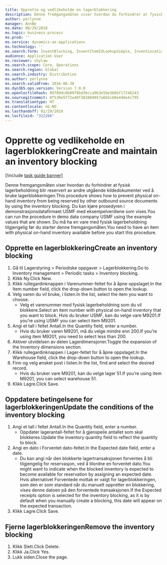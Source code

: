```yaml
---
title: Opprette og vedlikeholde en lagerblokkering
description: Denne fremgangsmåten viser hvordan du forhindrer at fysisk lagerbeholdning blir reservert av andre utgående kildedokumenter ved å bruke lagerblokkeringen.
author: perlynne
manager: AnnBe
ms.date: 08/29/2018
ms.topic: business-process
ms.prod: ''
ms.service: dynamics-ax-applications
ms.technology: ''
ms.search.form: InventBlocking, InventItemIdLookupSimple, InventLocationIdLookup
audience: Application User
ms.reviewer: shylaw
ms.search.scope: Core, Operations
ms.search.region: Global
ms.search.industry: Distribution
ms.author: perlynne
ms.search.validFrom: 2016-06-30
ms.dyn365.ops.version: Version 7.0.0
ms.openlocfilehash: 09789dc0b89f8bd36cca9b3e5be366bf17246243
ms.sourcegitcommit: 0f530e5f72a40f383868957a6b5cb0e446e4c795
ms.translationtype: HT
ms.contentlocale: nb-NO
ms.lasthandoff: 01/29/2019
ms.locfileid: "322266"
---
```

# <a name="create-and-maintain-an-inventory-blocking"></a><span data-ttu-id="584b6-103">Opprette og vedlikeholde en lagerblokkering</span><span class="sxs-lookup"><span data-stu-id="584b6-103">Create and maintain an inventory blocking</span></span>

[!include [task guide banner](../../includes/task-guide-banner.md)]

<span data-ttu-id="584b6-104">Denne fremgangsmåten viser hvordan du forhindrer at fysisk lagerbeholdning blir reservert av andre utgående kildedokumenter ved å bruke lagerblokkeringen.</span><span class="sxs-lookup"><span data-stu-id="584b6-104">This procedure shows how to prevent physical on-hand inventory from being reserved by other outbound source documents by using the inventory blocking.</span></span> <span data-ttu-id="584b6-105">Du kan kjøre prosedyren i demonstrasjonsdatafirmaet USMF med eksempelverdiene som vises.</span><span class="sxs-lookup"><span data-stu-id="584b6-105">You can run the procedure in demo data company USMF using the example values that are shown.</span></span> <span data-ttu-id="584b6-106">Du må ha en vare med fysisk lagerbeholdning tilgjengelig før du starter denne fremgangsmåten.</span><span class="sxs-lookup"><span data-stu-id="584b6-106">You need to have an item with physical on-hand inventory available before you start this procedure.</span></span>


## <a name="create-an-inventory-blocking"></a><span data-ttu-id="584b6-107">Opprette en lagerblokkering</span><span class="sxs-lookup"><span data-stu-id="584b6-107">Create an inventory blocking</span></span>
1. <span data-ttu-id="584b6-108">Gå til Lagerstyring > Periodiske oppgaver > Lagerblokkering.</span><span class="sxs-lookup"><span data-stu-id="584b6-108">Go to Inventory management > Periodic tasks > Inventory blocking.</span></span>
2. <span data-ttu-id="584b6-109">Klikk Ny.</span><span class="sxs-lookup"><span data-stu-id="584b6-109">Click New.</span></span>
3. <span data-ttu-id="584b6-110">Klikk rullegardinknappen i Varenummer-feltet for å åpne oppslaget.</span><span class="sxs-lookup"><span data-stu-id="584b6-110">In the Item number field, click the drop-down button to open the lookup.</span></span>
4. <span data-ttu-id="584b6-111">Velg varen du vil bruke, i listen.</span><span class="sxs-lookup"><span data-stu-id="584b6-111">In the list, select the item you want to choose.</span></span> 
    * <span data-ttu-id="584b6-112">Velg et varenummer med fysisk lagerbeholdning som du vil blokkere.</span><span class="sxs-lookup"><span data-stu-id="584b6-112">Select an item number with physical on-hand inventory that you want to block.</span></span> <span data-ttu-id="584b6-113">Hvis du bruker USMF, kan du velge vare M9201.</span><span class="sxs-lookup"><span data-stu-id="584b6-113">If you’re using USMF you can select item M9201.</span></span>  
5. <span data-ttu-id="584b6-114">Angi et tall i feltet Antall.</span><span class="sxs-lookup"><span data-stu-id="584b6-114">In the Quantity field, enter a number.</span></span>
    * <span data-ttu-id="584b6-115">Hvis du bruker varen M9201, må du velge mindre enn 200.</span><span class="sxs-lookup"><span data-stu-id="584b6-115">If you’re using item M9201, you need to select less than 200.</span></span>  
6. <span data-ttu-id="584b6-116">Aktiver utvidelsen av delen Lagerdimensjoner.</span><span class="sxs-lookup"><span data-stu-id="584b6-116">Toggle the expansion of the Inventory dimensions section.</span></span>
7. <span data-ttu-id="584b6-117">Klikk rullegardinknappen i Lager-feltet for å åpne oppslaget.</span><span class="sxs-lookup"><span data-stu-id="584b6-117">In the Warehouse field, click the drop-down button to open the lookup.</span></span>
8. <span data-ttu-id="584b6-118">Finn og velg ønsket post i listen.</span><span class="sxs-lookup"><span data-stu-id="584b6-118">In the list, find and select the desired record.</span></span>
    * <span data-ttu-id="584b6-119">Hvis du bruker vare M9201, kan du velge lager 51.</span><span class="sxs-lookup"><span data-stu-id="584b6-119">If you’re using item M9201, you can select warehouse 51.</span></span>  
9. <span data-ttu-id="584b6-120">Klikk Lagre.</span><span class="sxs-lookup"><span data-stu-id="584b6-120">Click Save.</span></span>

## <a name="update-the-conditions-of-the-inventory-blocking"></a><span data-ttu-id="584b6-121">Oppdatere betingelsene for lagerblokkeringen</span><span class="sxs-lookup"><span data-stu-id="584b6-121">Update the conditions of the inventory blocking</span></span>
1. <span data-ttu-id="584b6-122">Angi et tall i feltet Antall.</span><span class="sxs-lookup"><span data-stu-id="584b6-122">In the Quantity field, enter a number.</span></span>
    * <span data-ttu-id="584b6-123">Oppdater lagerantall-feltet for å gjenspeile antallet som skal blokkeres.</span><span class="sxs-lookup"><span data-stu-id="584b6-123">Update the inventory quantity field to reflect the quantity to block.</span></span>  
2. <span data-ttu-id="584b6-124">Angi en dato i Forventet dato-feltet.</span><span class="sxs-lookup"><span data-stu-id="584b6-124">In the Expected date field, enter a date.</span></span>
    * <span data-ttu-id="584b6-125">Du kan angi når den blokkerte lagertransaksjonen forventes å bli tilgjengelig for reservasjon, ved å tilordne en forventet dato.</span><span class="sxs-lookup"><span data-stu-id="584b6-125">You might want to indicate when the blocked inventory is expected to become available for reservation by assigning an expected date.</span></span> <span data-ttu-id="584b6-126">Hvis alternativet Forventede mottak er valgt for lagerblokkeringen, som den er som standard når du manuelt oppretter en blokkering, vises denne datoen på den forventede transaksjonen.</span><span class="sxs-lookup"><span data-stu-id="584b6-126">If the Expected receipts option is selected for the inventory blocking, as it is by default when you manually create a blocking, this date will appear on the expected transaction.</span></span>  
3. <span data-ttu-id="584b6-127">Klikk Lagre.</span><span class="sxs-lookup"><span data-stu-id="584b6-127">Click Save.</span></span>

## <a name="remove-the-inventory-blocking"></a><span data-ttu-id="584b6-128">Fjerne lagerblokkeringen</span><span class="sxs-lookup"><span data-stu-id="584b6-128">Remove the inventory blocking</span></span>
1. <span data-ttu-id="584b6-129">Klikk Slett.</span><span class="sxs-lookup"><span data-stu-id="584b6-129">Click Delete.</span></span>
2. <span data-ttu-id="584b6-130">Klikk Ja.</span><span class="sxs-lookup"><span data-stu-id="584b6-130">Click Yes.</span></span>
3. <span data-ttu-id="584b6-131">Lukk siden.</span><span class="sxs-lookup"><span data-stu-id="584b6-131">Close the page.</span></span>

